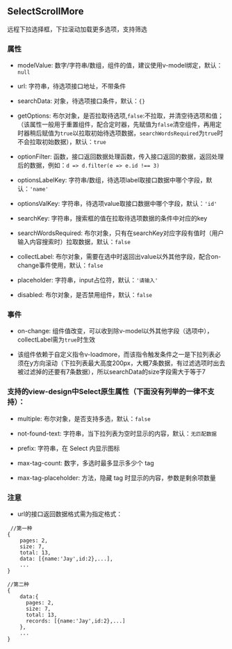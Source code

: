 ## SelectScrollMore

远程下拉选择框，下拉滚动加载更多选项，支持筛选

### 属性

- modelValue: 数字/字符串/数组，组件的值，建议使用v-model绑定，默认：`null`

- url: 字符串，待选项接口地址，不带条件

- searchData: 对象，待选项接口条件，默认：`{}`

- getOptions: 布尔对象，是否拉取待选项,`false`:不拉取，并清空待选项和值；（该属性一般用于重置组件，配合定时器，先赋值为`false`清空组件，再用定时器稍后赋值为`true`以拉取初始待选项数据，`searchWordsRequired`为`true`时不会拉取初始数据），默认：`true`

- optionFilter: 函数，接口返回数据处理函数，传入接口返回的数据，返回处理后的数据，例如：`d => d.filter(e => e.id !== 3)`

- optionsLabelKey: 字符串/数组，待选项label取接口数据中哪个字段，默认：`'name'`

- optionsValKey: 字符串，待选项value取接口数据中哪个字段，默认：`'id'`

- searchKey: 字符串，搜索框的值在拉取待选项数据的条件中对应的key

- searchWordsRequired: 布尔对象，只有在searchKey对应字段有值时（用户输入内容搜索时）拉取数据，默认：`false`

- collectLabel: 布尔对象，需要在选中时返回出value以外其他字段，配合on-change事件使用，默认：`false`

- placeholder: 字符串，input占位符，默认：`'请输入'`

- disabled: 布尔对象，是否禁用组件，默认：`false`

### 事件

- on-change: 组件值改变，可以收到除v-model以外其他字段（选项中），collectLabel需为`true`时生效

- 该组件依赖于自定义指令v-loadmore，而该指令触发条件之一是下拉列表必须在y方向滚动（下拉列表最大高度200px，大概7条数据，有过滤选项时出去被过滤掉的还要有7条数据），所以searchData的size字段需大于等于7

### 支持的view-design中Select原生属性（下面没有列举的一律不支持）：

- multiple: 布尔对象，是否支持多选，默认：`false`

- not-found-text: 字符串，当下拉列表为空时显示的内容，默认：`无匹配数据`

- prefix: 字符串，在 Select 内显示图标

- max-tag-count: 数字，多选时最多显示多少个 tag

- max-tag-placeholder: 方法，隐藏 tag 时显示的内容，参数是剩余项数量

### 注意

- url的接口返回数据格式需为指定格式：

```
 //第一种
{
	pages: 2,
	size: 7,
	total: 13,
	data: [{name:'Jay',id:2},...],
	...
}

//第二种
{
	data:{
	  pages: 2,
	  size: 7,
	  total: 13,
	  records: [{name:'Jay',id:2},...]
	},
	...
}
```
